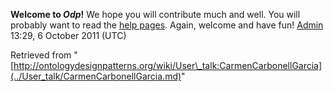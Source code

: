__Welcome to _Odp_!__ We hope you will contribute much and well. 
You will probably want to read the [help pages](http://ontologydesignpatterns.org/wiki/Help:Contents "Help:Contents"). Again, welcome and have fun! [Admin](../User/ValentinaPresutti.md "User:ValentinaPresutti") 13:29, 6 October 2011 (UTC)





Retrieved from "[http://ontologydesignpatterns.org/wiki/User\_talk:CarmenCarbonellGarcia](../User_talk/CarmenCarbonellGarcia.md)"